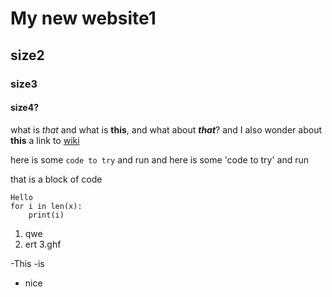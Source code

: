 # My new website1

## size2

### size3

#### size4?

what is *that* and what is **this**, and what about ***that***?
and I also wonder about ****this****
a link to [wiki](https://www.wikipedia.org/)

here is some `code to try` and run
and here is some 'code to try' and run

that is a block of code

```
Hello
for i in len(x):
	print(i)
```

1. qwe
2. ert
3.ghf

-This
-is
- nice


